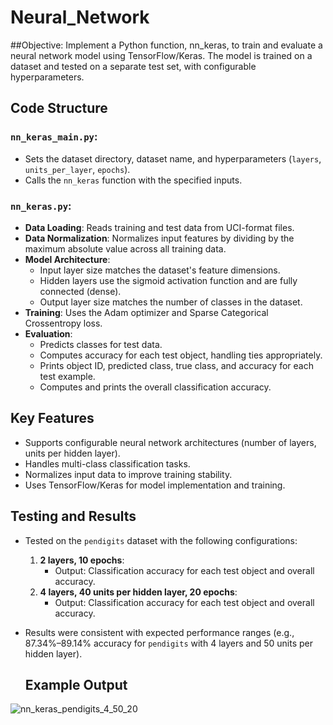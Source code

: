 # Neural_Network
##Objective:
Implement a Python function, nn_keras, to train and evaluate a neural network model using TensorFlow/Keras. The model is trained on a dataset and tested on a separate test set, with configurable hyperparameters.


## Code Structure

### `nn_keras_main.py`:
- Sets the dataset directory, dataset name, and hyperparameters (`layers`, `units_per_layer`, `epochs`).
- Calls the `nn_keras` function with the specified inputs.

### `nn_keras.py`:
- **Data Loading**: Reads training and test data from UCI-format files.
- **Data Normalization**: Normalizes input features by dividing by the maximum absolute value across all training data.
- **Model Architecture**:
  - Input layer size matches the dataset's feature dimensions.
  - Hidden layers use the sigmoid activation function and are fully connected (dense).
  - Output layer size matches the number of classes in the dataset.
- **Training**: Uses the Adam optimizer and Sparse Categorical Crossentropy loss.
- **Evaluation**:
  - Predicts classes for test data.
  - Computes accuracy for each test object, handling ties appropriately.
  - Prints object ID, predicted class, true class, and accuracy for each test example.
  - Computes and prints the overall classification accuracy.
## Key Features
- Supports configurable neural network architectures (number of layers, units per hidden layer).
- Handles multi-class classification tasks.
- Normalizes input data to improve training stability.
- Uses TensorFlow/Keras for model implementation and training.

## Testing and Results
- Tested on the `pendigits` dataset with the following configurations:
  1. **2 layers, 10 epochs**:
     - Output: Classification accuracy for each test object and overall accuracy.
  2. **4 layers, 40 units per hidden layer, 20 epochs**:
     - Output: Classification accuracy for each test object and overall accuracy.
- Results were consistent with expected performance ranges (e.g., 87.34%–89.14% accuracy for `pendigits` with 4 layers and 50 units per hidden layer).


  ## Example Output
![nn_keras_pendigits_4_50_20](https://github.com/user-attachments/assets/c7fae9e5-7003-49c1-bf17-39a7864feb34)
  
